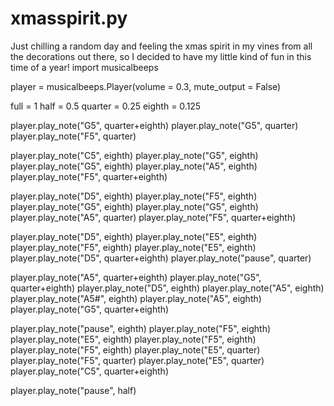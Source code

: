 # xmasspirit.py
Just chilling a random day and feeling the xmas spirit in my vines from all the decorations out there, so I decided to have my little kind of fun in this time of a year!
import musicalbeeps

player = musicalbeeps.Player(volume = 0.3, mute_output = False)

full = 1
half = 0.5
quarter = 0.25
eighth = 0.125

player.play_note("G5", quarter+eighth)
player.play_note("G5", quarter)
player.play_note("F5", quarter)

player.play_note("C5", eighth)
player.play_note("G5", eighth)
player.play_note("G5", eighth)
player.play_note("A5", eighth)
player.play_note("F5", quarter+eighth)

player.play_note("D5", eighth)
player.play_note("F5", eighth)
player.play_note("G5", eighth)
player.play_note("G5", eighth)
player.play_note("A5", quarter)
player.play_note("F5", quarter+eighth)

player.play_note("D5", eighth)
player.play_note("E5", eighth)
player.play_note("F5", eighth)
player.play_note("E5", eighth)
player.play_note("D5", quarter+eighth)
player.play_note("pause", quarter)

player.play_note("A5", quarter+eighth)
player.play_note("G5", quarter+eighth)
player.play_note("D5", eighth)
player.play_note("A5", eighth)
player.play_note("A5#", eighth)
player.play_note("A5", eighth)
player.play_note("G5", quarter+eighth)

player.play_note("pause", eighth)
player.play_note("F5", eighth)
player.play_note("E5", eighth)
player.play_note("F5", eighth)
player.play_note("F5", eighth)
player.play_note("E5", quarter)
player.play_note("F5", quarter)
player.play_note("E5", quarter)
player.play_note("C5", quarter+eighth)

player.play_note("pause", half)
